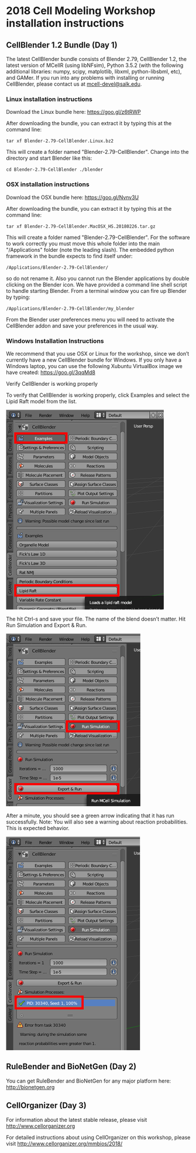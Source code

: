 # 2018 Cell Modeling Workshop installation instructions

## CellBlender 1.2 Bundle (Day 1)

The latest CellBlender bundle consists of Blender 2.79, CellBlender 1.2, the
latest version of MCellR (using libNFsim), Python 3.5.2 (with the following
additional libraries: numpy, scipy, matplotlib, libxml, python-libsbml, etc),
and GAMer. If you run into any problems with installing or running CellBlender,
please contact us at mcell-devel@salk.edu.

### Linux installation instructions

Download the Linux bundle here: https://goo.gl/z6tRWP

After downloading the bundle, you can extract it by typing this at the command
line:

    tar xf Blender-2.79-CellBlender.Linux.bz2

This will create a folder named "Blender-2.79-CellBlender". Change into the
directory and start Blender like this:

    cd Blender-2.79-CellBlender ./blender

### OSX installation instructions

Download the OSX bundle here: https://goo.gl/Nvnv3U

After downloading the bundle, you can extract it by typing this at the command
line:

    tar xf Blender-2.79-CellBlender.MacOSX_HS.20180226.tar.gz

This will create a folder named "Blender-2.79-CellBlender". For the software to
work correctly you must move this whole folder into the main "/Applications"
folder (note the leading slash).  The embedded python framework in the bundle
expects to find itself under:
 
    /Applications/Blender-2.79-CellBlender/

so do not rename it. Also you cannot run the Blender applications by double
clicking on the Blender icon. We have provided a command line shell script to
handle starting Blender. From a terminal window you can fire up Blender by
typing:

    /Applications/Blender-2.79-CellBlender/my_blender

From the Blender user preferences menu you will need to activate the
CellBlender addon and save your preferences in the usual way.

### Windows Installation Instructions

We recommend that you use OSX or Linux for the workshop, since we don’t
currently have a new CellBlender bundle for Windows. If you only have a Windows
laptop, you can use the following Xubuntu VirtualBox image we have created:
https://goo.gl/3qqMd8

Verify CellBlender is working properly

To verify that CellBlender is working properly, click Examples and select the
Lipid Raft model from the list.

![Examples](./1.png)

The hit Ctrl-s and save your file. The name of the blend doesn’t matter. Hit
Run Simulation and Export & Run. 

![Run Simulation](./2.png)


After a minute, you should see a green arrow indicating that it has run
successfully. Note: You will also see a warning about reaction probabilities.
This is expected behavior.

![Check results](./3.png)


## RuleBender and BioNetGen (Day 2)

You can get RuleBender and BioNetGen for any major platform here:
http://bionetgen.org 

## CellOrganizer (Day 3)

For information about the latest stable release, please visit
http://www.cellorganizer.org

For detailed instructions about using CellOrganizer on this workshop, please
visit http://www.cellorganizer.org/mmbios/2018/ 
